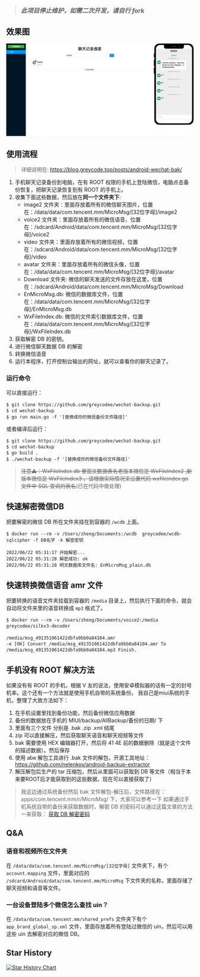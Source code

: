 > ### *此项目停止维护，如需二次开发，请自行 fork*

## 效果图
![](./web.png)

## 使用流程
> 详细说明在: https://blog.greycode.top/posts/android-wechat-bak/

1. 手机聊天记录备份到电脑，在有 ROOT 权限的手机上登陆微信，电脑点击备份恢复，把聊天记录恢复到有 ROOT 的手机上。
2. 收集下面这些数据，然后放在**同一个文件夹下**:
    - image2 文件夹：里面存放着所有的微信聊天图片，位置在：/data/data/com.tencent.mm/MicroMsg/[32位字母]/image2
    - voice2 文件夹：里面存放着所有的微信语音，位置在：/sdcard/Android/data/com.tencent.mm/MicroMsg/[32位字母]/voice2
    - video 文件夹：里面存放着所有的微信视频，位置在：/sdcard/Android/data/com.tencent.mm/MicroMsg/[32位字母]/video
    - avatar 文件夹：里面存放着所有的微信头像，位置在：/data/data/com.tencent.mm/MicroMsg/[32位字母]/avatar
    - Download 文件夹: 微信的聊天发送的文件存放在这里，位置在：/sdcard/Android/data/com.tencent.mm/MicroMsg/Download
    - EnMicroMsg.db: 微信的数据库文件，位置在：/data/data/com.tencent.mm/MicroMsg/[32位字母]/EnMicroMsg.db
    - WxFileIndex.db: 微信的文件索引数据库文件，位置在：/data/data/com.tencent.mm/MicroMsg/[32位字母]/WxFileIndex.db
3. 获取解密 DB 的密钥。
4. 进行微信聊天数据 DB 的解密
5. 转换微信语音
6. 运行本程序，打开控制台输出的网址，就可以查看你的聊天记录了。

### 运行命令

可以直接运行：

```shell
$ git clone https://github.com/greycodee/wechat-backup.git
$ cd wechat-backup
$ go run main.go -f '[替换成你的微信备份文件路径]'
```

或者编译后运行：
```shell
$ git clone https://github.com/greycodee/wechat-backup.git
$ cd wechat-backup
$ go build .
$ ./wechat-backup -f '[替换成你的微信备份文件路径]'
```

> ~~注意⚠️：WxFileIndex.db 里面文数据表名老版本微信是 WxFileIndex2 ,新版本微信是 WxFileIndex3 ，请根据实际情况来设置代码 wxfileindex.go 文件中 SQL 查询的表名~~(已在代码中做处理)

## 快速解密微信DB
把要解密的微信 DB 所在文件夹挂在到容器的 `/wcdb` 上面。
```shell
$ docker run --rm -v /Users/zheng/Documents:/wcdb  greycodee/wcdb-sqlcipher -f DB名字 -k 解密密钥

2022/06/22 05:31:17 开始解密...
2022/06/22 05:31:28 解密成功: ok
2022/06/22 05:31:28 明文数据库文件名: EnMicroMsg_plain.db
```

## 快速转换微信语音 amr 文件
把要转换的语音文件夹挂载到容器的 `/media` 目录上，然后执行下面的命令，就会自动将文件夹里的语音转换成 `mp3` 格式了。
```shell
$ docker run --rm -v /Users/zheng/Documents/voice2:/media  greycodee/silkv3-decoder

/media/msg_491351061422dbfa9bb0a84104.amr
-e [OK] Convert /media/msg_491351061422dbfa9bb0a84104.amr To /media/msg_491351061422dbfa9bb0a84104.mp3 Finish.
```

## 手机没有 ROOT 解决方法
如果没有有 ROOT 的手机，根据 V 友的说法，使用安卓模拟器的话有一定的封号机率。这个还有一个方法就是使用手机自带的系统备份。
我自己是miui系统的手机，整理了大致方法如下：

1. 在手机设置里找到备份功能，然后备份微信应用数据
2. 备份的数据放在手机的 MIUI/backup/AllBackup/备份的日期/ 下
3. 里面有三个文件 分别是 .bak .zip .xml 结尾
4. zip 可以直接解压，然后获取聊天语音和聊天视频等文件
5. bak 需要使用 HEX 编辑器打开，然后将 41 4E 前的数据删除（就是这个文件的描述数据）。然后保存
6. 使用 abe 解包工具进行 .bak 文件的解包，开源工具地址：https://github.com/nelenkov/android-backup-extractor
7. 解压解包后生产的 tar 压缩包，然后从里面可以获取到 DB 等文件（相当于本来要ROOT后才能获取到的这些数据，现在可以直接获取了）

> 我这边通过系统备份然后 bak 文件解包-解压后，文件路径在：apps/com.tencent.mm/r/MicroMsg/ 下，大家可以参考一下
> 如果通过手机系统自带的备份来获取数据时，解密 DB 的密码可以通过这篇文章的方法一来获取： [获取 DB 解密密码](https://blog.greycode.top/posts/android-wechat-bak/#%E8%8E%B7%E5%8F%96-db-%E8%AE%BF%E9%97%AE%E5%AF%86%E7%A0%81)

## Q&A
### 语音和视频所在文件夹
在 `/data/data/com.tencent.mm/MicroMsg/[32位字母]` 文件夹下，有个 `account.mapping` 文件，里面对应的 `/sdcard/Android/data/com.tencent.mm/MicroMsg` 下文件夹的名称，里面存储了聊天视频和语音等文件。

### 一台设备登陆多个微信怎么查找 uin？
在 `/data/data/com.tencent.mm/shared_prefs` 文件夹下有个 `app_brand_global_sp.xml` 文件，里面存放着所有登陆过微信的 uin，然后可以用这些 uin 去解密对应的微信 DB。

## Star History

[![Star History Chart](https://api.star-history.com/svg?repos=greycodee/wechat-backup&type=Date)](https://star-history.com/?utm_source=bestxtools.com#greycodee/wechat-backup&Date)

